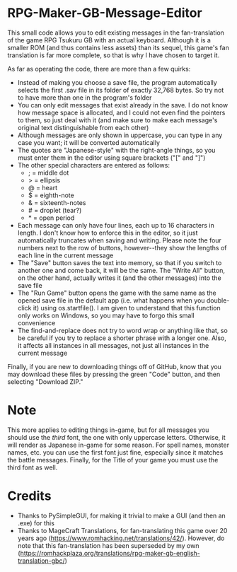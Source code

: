 # RPG-Maker-GB-Message-Editor
This small code allows you to edit existing messages in the fan-translation of the game RPG Tsukuru GB with an actual keyboard. Although it is a smaller ROM (and thus contains less assets) than its sequel, this game's fan translation
is far more complete, so that is why I have chosen to target it.

As far as operating the code, there are more than a few quirks:
- Instead of making you choose a save file, the program automatically selects the first .sav file in its folder of exactly 32,768 bytes. So try not to have more than
  one in the program's folder
- You can only edit messages that exist already in the save. I do not know how message space is allocated, and I could not even find the pointers to them, so just
  deal with it (and make sure to make each message's original text distinguishable from each other)
- Although messages are only shown in uppercase, you can type in any case you want; it will be converted automatically
- The quotes are "Japanese-style" with the right-angle things, so you must enter them in the editor using square brackets ("\[" and "\]")
- The other special characters are entered as follows:
  - ; = middle dot
  - \> = ellipsis
  - @ = heart
  - $ = eighth-note
  - & = sixteenth-notes
  - \# = droplet (tear?)
  - \* = open period
- Each message can only have four lines, each up to 16 characters in length. I don't know how to enforce this in the editor, so it just automatically truncates
  when saving and writing. Please note the four numbers next to the row of buttons, however--they show the lengths of each line in the current message
- The "Save" button saves the text into memory, so that if you switch to another one and come back, it will be the same. The "Write All" button, on the other hand,
  actually writes it (and the other messages) into the save file
- The "Run Game" button opens the game with the same name as the opened save file in the default app (i.e. what happens when you double-click it) using
  os.startfile(). I am given to understand that this function only works on Windows, so you may have to forgo this small convenience
- The find-and-replace does not try to word wrap or anything like that, so be careful if you try to replace a shorter phrase with a longer one. Also, it affects all
  instances in all messages, not just all instances in the current message

Finally, if you are new to downloading things off of GitHub, know that you may download these files by pressing the green "Code" button, and then selecting "Download ZIP."
  
# Note
This more applies to editing things in-game, but for all messages you should use the *third* font, the one with only uppercase letters. Otherwise, it will render
as Japanese in-game for some reason. For spell names, monster names, etc. you can use the first font just fine, especially since it matches the battle messages. Finally,
for the Title of your game you must use the third font as well.

#  Credits
- Thanks to PySimpleGUI, for making it trivial to make a GUI (and then an .exe) for this
- Thanks to MageCraft Translations, for fan-translating this game over 20 years ago (https://www.romhacking.net/translations/42/).
  However, do note that this fan-translation has been superseded by my own (https://romhackplaza.org/translations/rpg-maker-gb-english-translation-gbc/)
